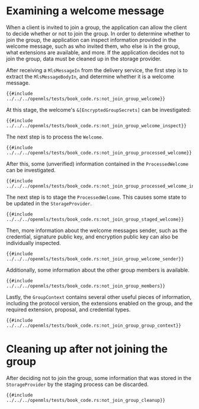 # Examining a welcome message

When a client is invited to join a group, the application can allow the client to decide whether or not to join the group. In order to determine whether to join the group, the application can inspect information provided in the welcome message, such as who invited them, who else is in the group, what extensions are available, and more. If the application decides not to join the group, data must be cleaned up in the storage provider.

After receiving a `MlsMessageIn` from the delivery service, the first step is to extract the `MlsMessageBodyIn`, and determine whether it is a welcome message.
```rust,no_run,noplayground
{{#include ../../../openmls/tests/book_code.rs:not_join_group_welcome}}
```

At this stage, the welcome's `&[EncryptedGroupSecrets]` can be investigated:
```rust,no_run,noplayground
{{#include ../../../openmls/tests/book_code.rs:not_join_group_welcome_inspect}}
```

The next step is to process the `Welcome`.
```rust,no_run,noplayground
{{#include ../../../openmls/tests/book_code.rs:not_join_group_processed_welcome}}
```

After this, some (unverified) information contained in the `ProcessedWelcome` can be investigated.
```rust,no_run,noplayground
{{#include ../../../openmls/tests/book_code.rs:not_join_group_processed_welcome_inspect}}
```

The next step is to stage the `ProcessedWelcome`. This causes some state to be updated in the `StorageProvider`. 
```rust,no_run,noplayground
{{#include ../../../openmls/tests/book_code.rs:not_join_group_staged_welcome}}
```

Then, more information about the welcome messages sender, such as the credential, signature public key, and encryption public key can also be individually inspected.
```rust,no_run,noplayground
{{#include ../../../openmls/tests/book_code.rs:not_join_group_welcome_sender}}
```
Additionally, some information about the other group members is available.
```rust,no_run,noplayground
{{#include ../../../openmls/tests/book_code.rs:not_join_group_members}}
```

Lastly, the `GroupContext` contains several other useful pieces of information, including the protocol version, the extensions enabled on the group, and the required extension, proposal, and credential types. 
```rust,no_run,noplayground
{{#include ../../../openmls/tests/book_code.rs:not_join_group_group_context}}
```

# Cleaning up after not joining the group

After deciding not to join the group, some information that was stored in the `StorageProvider` by the staging process can be discarded.
```rust,no_run,noplayground
{{#include ../../../openmls/tests/book_code.rs:not_join_group_cleanup}}
```
